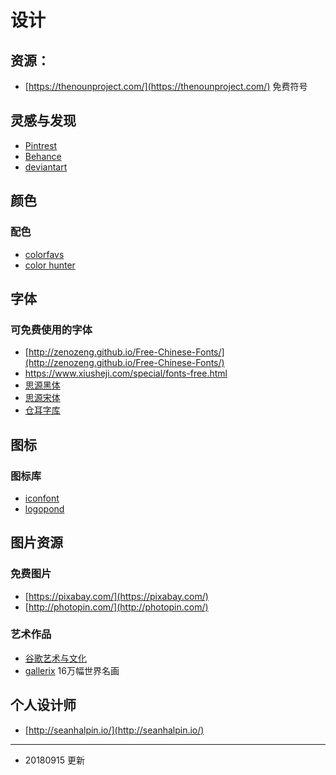 # 设计

## 资源：

- [https://thenounproject.com/](https://thenounproject.com/) 免费符号

## 灵感与发现

- [Pintrest](https://www.pinterest.com/)
- [Behance](https://www.behance.net/)
- [deviantart](https://www.deviantart.com/)

## 颜色

### 配色

- [colorfavs](http://www.colorfavs.com/)
- [color hunter](http://www.colorhunter.com/)

## 字体

### 可免费使用的字体
 - [http://zenozeng.github.io/Free-Chinese-Fonts/](http://zenozeng.github.io/Free-Chinese-Fonts/)
- https://www.xiusheji.com/special/fonts-free.html
- [思源黑体](https://github.com/adobe-fonts/source-han-sans)
- [思源宋体](https://source.typekit.com/source-han-serif/cn/)
- [仓耳字库](http://tsanger.cn/)

## 图标

### 图标库

- [iconfont](http://www.iconfont.cn/)
- [logopond](https://logopond.com/)

## 图片资源

### 免费图片

- [https://pixabay.com/](https://pixabay.com/)
- [http://photopin.com/](http://photopin.com/)

### 艺术作品

- [谷歌艺术与文化](https://artsandculture.google.com/)
- [gallerix](https://gallerix.asia/) 16万幅世界名画

## 个人设计师

- [http://seanhalpin.io/](http://seanhalpin.io/)



---

- 20180915 更新